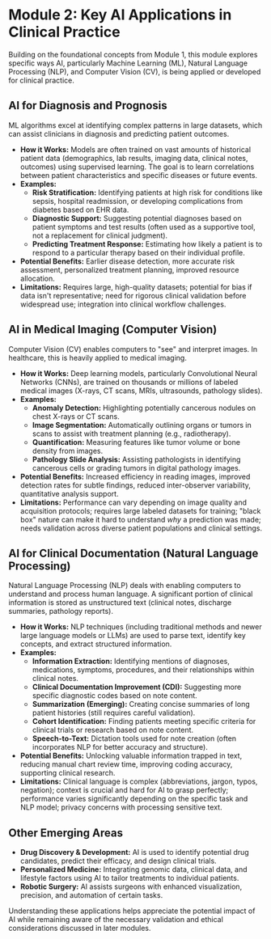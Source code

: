 # Module 2: Key AI Applications in Clinical Practice

Building on the foundational concepts from Module 1, this module explores specific ways AI, particularly Machine Learning (ML), Natural Language Processing (NLP), and Computer Vision (CV), is being applied or developed for clinical practice.

## AI for Diagnosis and Prognosis

ML algorithms excel at identifying complex patterns in large datasets, which can assist clinicians in diagnosis and predicting patient outcomes.

*   **How it Works:** Models are often trained on vast amounts of historical patient data (demographics, lab results, imaging data, clinical notes, outcomes) using supervised learning. The goal is to learn correlations between patient characteristics and specific diseases or future events.
*   **Examples:**
    *   **Risk Stratification:** Identifying patients at high risk for conditions like sepsis, hospital readmission, or developing complications from diabetes based on EHR data.
    *   **Diagnostic Support:** Suggesting potential diagnoses based on patient symptoms and test results (often used as a supportive tool, not a replacement for clinical judgment).
    *   **Predicting Treatment Response:** Estimating how likely a patient is to respond to a particular therapy based on their individual profile.
*   **Potential Benefits:** Earlier disease detection, more accurate risk assessment, personalized treatment planning, improved resource allocation.
*   **Limitations:** Requires large, high-quality datasets; potential for bias if data isn't representative; need for rigorous clinical validation before widespread use; integration into clinical workflow challenges.

## AI in Medical Imaging (Computer Vision)

Computer Vision (CV) enables computers to "see" and interpret images. In healthcare, this is heavily applied to medical imaging.

*   **How it Works:** Deep learning models, particularly Convolutional Neural Networks (CNNs), are trained on thousands or millions of labeled medical images (X-rays, CT scans, MRIs, ultrasounds, pathology slides).
*   **Examples:**
    *   **Anomaly Detection:** Highlighting potentially cancerous nodules on chest X-rays or CT scans.
    *   **Image Segmentation:** Automatically outlining organs or tumors in scans to assist with treatment planning (e.g., radiotherapy).
    *   **Quantification:** Measuring features like tumor volume or bone density from images.
    *   **Pathology Slide Analysis:** Assisting pathologists in identifying cancerous cells or grading tumors in digital pathology images.
*   **Potential Benefits:** Increased efficiency in reading images, improved detection rates for subtle findings, reduced inter-observer variability, quantitative analysis support.
*   **Limitations:** Performance can vary depending on image quality and acquisition protocols; requires large labeled datasets for training; "black box" nature can make it hard to understand *why* a prediction was made; needs validation across diverse patient populations and clinical settings.

## AI for Clinical Documentation (Natural Language Processing)

Natural Language Processing (NLP) deals with enabling computers to understand and process human language. A significant portion of clinical information is stored as unstructured text (clinical notes, discharge summaries, pathology reports).

*   **How it Works:** NLP techniques (including traditional methods and newer large language models or LLMs) are used to parse text, identify key concepts, and extract structured information.
*   **Examples:**
    *   **Information Extraction:** Identifying mentions of diagnoses, medications, symptoms, procedures, and their relationships within clinical notes.
    *   **Clinical Documentation Improvement (CDI):** Suggesting more specific diagnostic codes based on note content.
    *   **Summarization (Emerging):** Creating concise summaries of long patient histories (still requires careful validation).
    *   **Cohort Identification:** Finding patients meeting specific criteria for clinical trials or research based on note content.
    *   **Speech-to-Text:** Dictation tools used for note creation (often incorporates NLP for better accuracy and structure).
*   **Potential Benefits:** Unlocking valuable information trapped in text, reducing manual chart review time, improving coding accuracy, supporting clinical research.
*   **Limitations:** Clinical language is complex (abbreviations, jargon, typos, negation); context is crucial and hard for AI to grasp perfectly; performance varies significantly depending on the specific task and NLP model; privacy concerns with processing sensitive text.

## Other Emerging Areas

*   **Drug Discovery & Development:** AI is used to identify potential drug candidates, predict their efficacy, and design clinical trials.
*   **Personalized Medicine:** Integrating genomic data, clinical data, and lifestyle factors using AI to tailor treatments to individual patients.
*   **Robotic Surgery:** AI assists surgeons with enhanced visualization, precision, and automation of certain tasks.

Understanding these applications helps appreciate the potential impact of AI while remaining aware of the necessary validation and ethical considerations discussed in later modules.

